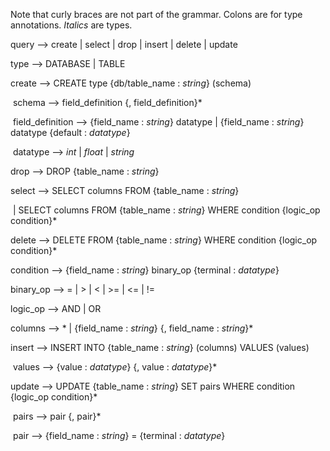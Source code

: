 Note that curly braces are not part of the grammar. Colons are for type annotations. *Italics* are types.

query —> create | select | drop | insert | delete | update

type —> DATABASE | TABLE

create —> CREATE type {db/table_name : *string*} (schema)

​	schema —> field_definition {, field_definition}*

​	field_definition —> {field_name : *string*} datatype | {field_name : *string*} datatype {default : *datatype*}

​	datatype —> *int* | *float* | *string*

drop —> DROP {table_name : *string*}

select —> SELECT columns FROM {table_name : *string*}

​	| SELECT columns FROM {table_name : *string*} WHERE condition {logic_op condition}*

delete —> DELETE FROM {table_name : *string*} WHERE condition {logic_op condition}*

condition —> {field_name : *string*} binary_op {terminal : *datatype*}

binary_op —> = | > | < | >= | <= | !=

logic_op —> AND | OR

columns —> * | {field_name : *string*} {, field_name : *string*}*

insert —> INSERT INTO {table_name : *string*} (columns) VALUES (values)

​	values —> {value : *datatype*} {, value : *datatype*}*

update —> UPDATE {table_name : *string*} SET pairs WHERE condition {logic_op condition}*

​	pairs —> pair {, pair}*

​	pair  —> {field_name : *string*} = {terminal : *datatype*}






